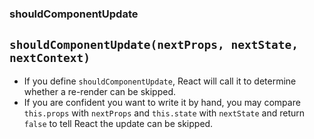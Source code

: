 ### shouldComponentUpdate
## `shouldComponentUpdate(nextProps, nextState, nextContext)`
- If you define `shouldComponentUpdate`, React will call it to determine whether a re-render can be skipped.
- If you are confident you want to write it by hand, you may compare `this.props` with `nextProps` and `this.state` with `nextState` and return `false` to tell React the update can be skipped.
